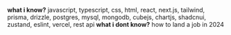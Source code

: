 **what i know?**
javascript, typescript, css, html, react, next.js, tailwind, prisma, drizzle, postgres, mysql, mongodb, cubejs, chartjs, shadcnui, zustand, eslint, vercel, rest api
**what i dont know?**
how to land a job in 2024
